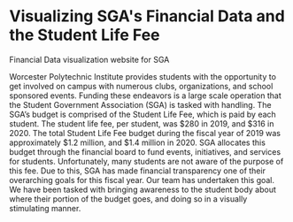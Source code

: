# Visualizing SGA's Financial Data and the Student Life Fee
Financial Data visualization website for SGA

 Worcester Polytechnic Institute provides students with the opportunity to get involved on campus with numerous clubs, organizations, and school sponsored events. Funding these endeavors is a large scale operation that the Student Government Association (SGA) is tasked with handling. The SGA’s budget is comprised of the Student Life Fee, which is paid by each student. The student life fee, per student, was $280 in 2019, and $316 in 2020. The total Student Life Fee budget during the fiscal year of 2019 was approximately $1.2 million, and $1.4 million in 2020. SGA allocates this budget through the financial board to fund events, initiatives, and services for students. Unfortunately, many students are not aware of the purpose of this fee. Due to this, SGA has made financial transparency one of their overarching goals for this fiscal year. Our team has undertaken this goal. We have been tasked with bringing awareness to the student body about where their portion of the budget goes, and doing so in a visually stimulating manner.
